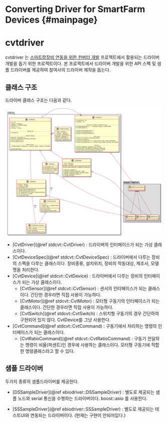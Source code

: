 Converting Driver for SmartFarm Devices             {#mainpage}
=======================================

# cvtdriver

cvtdriver 는 [스마트팜장비 연동을 위한 컨버터 개발](https://github.com/ebio-snu/stdcvt) 프로젝트에서 활용되는 드라이버개발을 돕기 위한 프로젝트이다. 본 프로젝트에서 드라이버 개발을 위한 API 스펙 및 샘플 드라이버를 제공하여 참여사의 드라이버 제작을 돕는다.

## 클래스 구조

드라이버 클래스 구조는 다음과 같다.

![class_diagram](https://github.com/ebio-snu/cvtdriver/blob/master/doc/images/driver_class.png)

* [CvtDriver](@ref stdcvt::CvtDriver) : 드라이버의 인터페이스가 되는 가상 클래스이다. 
* [CvtDeviceSpec](@ref stdcvt::CvtDeviceSpec) : 드라이버에서 다루는 장비의 스펙을 다루는 클래스이다. 장비종류, 설치위치, 장비의 작동대상, 제조사, 모델명을 처리한다.
* [CvtDevice](@ref stdcvt::CvtDevice) : 드라이버에서 다루는 장비의 인터페이스가 되는 가상 클래스이다. 
  * [CvtSensor](@ref stdcvt::CvtSensor) : 센서의 인터페이스가 되는 클래스이다. 간단한 경우라면 직접 사용이 가능하다.
  * [CvtMotor](@ref stdcvt::CvtMotor) : 모터형 구동기의 인터페이스가 되는 클래스이다. 간단한 경우라면 직접 사용이 가능하다. 
  * [CvtSwitch](@ref stdcvt::CvtSwitch) : 스위치형 구동기의 경우 간단하여 구현되어 있지 않다. CvtDevice를 그냥 사용한다.
* [CvtCommand](@ref stdcvt::CvtCommand) : 구동기에서 처리하는 명령의 인터페이스가 되는 클래스이다.
  * [CvtRatioCommand](@ref stdcvt::CvtRatioCommand) : 구동기 전달하는 명령이 비율(퍼센트)인 경우에 사용하는 클래스이다. 모터형 구동기에 적합한 명령클래스라고 할 수 있다.


## 샘플 드라이버
두가지 종류의 샘플드라이버를 제공한다.

* [DSSampleDriver](@ref ebiodriver::DSSampleDriver) : 별도로 제공되는 샘플 노드와 serial 통신을 수행하는 드라이버이다. boost::asio 를 사용한다.

* [SSSampleDriver](@ref ebiodriver::SSSampleDriver) : 별도로 제공되는 테스트UI와 연동되는 드라이버이다. (현재는 구현이 안되어있다.)

